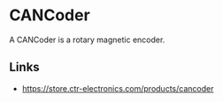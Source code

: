 # CANCoder

A CANCoder is a rotary magnetic encoder.

## Links

- <https://store.ctr-electronics.com/products/cancoder>
